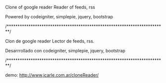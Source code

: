 Clone of google reader
Reader of feeds, rss

Powered by codeigniter, simplepie, jquery, bootstrap

/*************************************************************************/

Clon de google reader
Lector de feeds, rss.

Desarrrollado con codeigniter, simplepie, jquery, bootstrap

/*************************************************************************/

demo: http://www.jcarle.com.ar/cloneReader/